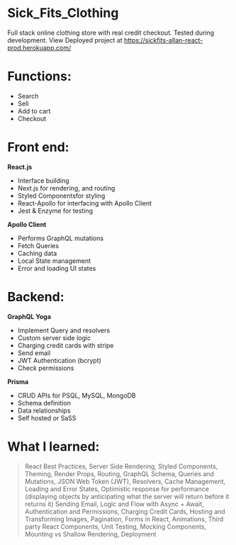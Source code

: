 # Sick_Fits_Clothing

Full stack online clothing store with real credit checkout. Tested during development.
View Deployed project at https://sickfits-allan-react-prod.herokuapp.com/

<h1>Functions:</h1>

- Search
- Sell
- Add to cart
- Checkout

<h1>Front end:</h1>

<b>React.js</b>

- Interface building
- Next.js for rendering, and routing
- Styled Componentsfor styling
- React-Apollo for interfacing with Apollo Client
- Jest & Enzyme for testing

<b>Apollo Client</b>

- Performs GraphQL mutations
- Fetch Queries
- Caching data
- Local State management
- Error and loading UI states

<h1>Backend:</h1>

<b>GraphQL Yoga</b>

- Implement Query and resolvers
- Custom server side logic
- Charging credit cards with stripe
- Send email
- JWT Authentication (bcrypt)
- Check permissions

<b>Prisma</b>

- CRUD APIs for PSQL, MySQL, MongoDB
- Schema definition
- Data relationships
- Self hosted or SaSS

<h1>What I learned:</h1>

> React Best Practices,
Server Side Rendering,
Styled Components,
Theming,
Render Props,
Routing,
GraphQL Schema,
Queries and Mutations,
JSON Web Token (JWT),
Resolvers,
Cache Management,
Loading and Error States,
Optimistic response for performance (displaying objects by anticipating what the server will return before it returns it)
Sending Email,
Logic and Flow with Async + Await,
Authentication and Permissions,
Charging Credit Cards,
Hosting and Transforming Images,
Pagination,
Forms in React,
Animations,
Third party React Components,
Unit Testing,
Mocking Components,
Mounting vs Shallow Rendering,
Deployment
